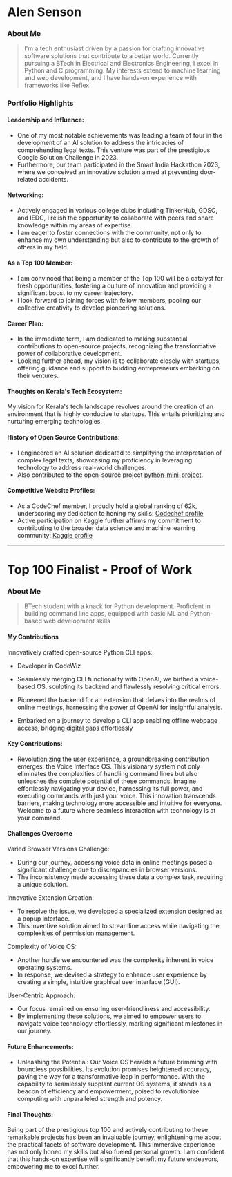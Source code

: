 # Alen Senson

### About Me

> I'm a tech enthusiast driven by a passion for crafting innovative software solutions that contribute to a better world. Currently pursuing a BTech in Electrical and Electronics Engineering, I excel in Python and C programming. My interests extend to machine learning and web development, and I have hands-on experience with frameworks like Reflex.


### Portfolio Highlights

#### Leadership and Influence:

- One of my most notable achievements was leading a team of four in the development of an AI solution to address the intricacies of comprehending legal texts. This venture was part of the prestigious Google Solution Challenge in 2023.
- Furthermore, our team participated in the Smart India Hackathon 2023, where we conceived an innovative solution aimed at preventing door-related accidents.

#### Networking:

- Actively engaged in various college clubs including TinkerHub, GDSC, and IEDC, I relish the opportunity to collaborate with peers and share knowledge within my areas of expertise.
- I am eager to foster connections with the community, not only to enhance my own understanding but also to contribute to the growth of others in my field.

#### As a Top 100 Member:

- I am convinced that being a member of the Top 100 will be a catalyst for fresh opportunities, fostering a culture of innovation and providing a significant boost to my career trajectory.
- I look forward to joining forces with fellow members, pooling our collective creativity to develop pioneering solutions.

#### Career Plan:

- In the immediate term, I am dedicated to making substantial contributions to open-source projects, recognizing the transformative power of collaborative development.
- Looking further ahead, my vision is to collaborate closely with startups, offering guidance and support to budding entrepreneurs embarking on their ventures.

#### Thoughts on Kerala's Tech Ecosystem:

My vision for Kerala's tech landscape revolves around the creation of an environment that is highly conducive to startups. This entails prioritizing and nurturing emerging technologies.

#### History of Open Source Contributions:

- I engineered an AI solution dedicated to simplifying the interpretation of complex legal texts, showcasing my proficiency in leveraging technology to address real-world challenges.
- Also contributed to the open-source project [python-mini-project](https://github.com/ndleah/python-mini-project).

#### Competitive Website Profiles:

- As a CodeChef member, I proudly hold a global ranking of 62k, underscoring my dedication to honing my skills:  [Codechef profile](https://www.codechef.com/users/mikej)
- Active participation on Kaggle further affirms my commitment to contributing to the broader data science and machine learning community: [Kaggle profile](https://www.kaggle.com/alensenson)
---

# Top 100 Finalist -  Proof of Work

### About Me 
> BTech student with a knack for Python development. Proficient in building command line apps, equipped with basic ML and Python-based web development skills 

#### My Contributions
Innovatively crafted open-source Python CLI apps:

- Developer in CodeWiz

- Seamlessly merging CLI functionality with OpenAI, we birthed a voice-based OS, sculpting its backend and flawlessly resolving critical errors.
- Pioneered the backend for an extension that delves into the realms of online meetings, harnessing the power of OpenAI for insightful analysis.
- Embarked on a journey to develop a CLI app enabling offline webpage access, bridging digital gaps effortlessly
 

#### Key Contributions:
- Revolutionizing the user experience, a groundbreaking contribution emerges: the Voice Interface OS. This visionary system not only eliminates the complexities of handling command lines but also unleashes the complete potential of these commands. Imagine effortlessly navigating your device, harnessing its full power, and executing commands with just your voice. This innovation transcends barriers, making technology more accessible and intuitive for everyone. Welcome to a future where seamless interaction with technology is at your command.

#### Challenges Overcome
Varied Browser Versions Challenge:
   - During our journey, accessing voice data in online meetings posed a significant challenge due to discrepancies in browser versions.
   - The inconsistency made accessing these data a complex task, requiring a unique solution.

Innovative Extension Creation:
   - To resolve the issue, we developed a specialized extension designed as a popup interface.
   - This inventive solution aimed to streamline access while navigating the complexities of permission management.

Complexity of Voice OS:
   - Another hurdle we encountered was the complexity inherent in voice operating systems.
   - In response, we devised a strategy to enhance user experience by creating a simple, intuitive graphical user interface (GUI).

User-Centric Approach:
   - Our focus remained on ensuring user-friendliness and accessibility.
   - By implementing these solutions, we aimed to empower users to navigate voice technology effortlessly, marking significant milestones in our journey.
   
#### Future Enhancements:
- Unleashing the Potential: Our Voice OS heralds a future brimming with boundless possibilities. Its evolution promises heightened accuracy, paving the way for a transformative leap in performance. With the capability to seamlessly supplant current OS systems, it stands as a beacon of efficiency and empowerment, poised to revolutionize computing with unparalleled strength and potency.

#### Final Thoughts:
Being part of the prestigious top 100 and actively contributing to these remarkable projects has been an invaluable journey, enlightening me about the practical facets of software development. This immersive experience has not only honed my skills but also fueled personal growth. I am confident that this hands-on expertise will significantly benefit my future endeavors, empowering me to excel further.
